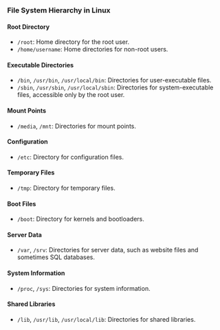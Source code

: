 ### File System Hierarchy in Linux

#### Root Directory
- `/root`: Home directory for the root user.
- `/home/username`: Home directories for non-root users.

#### Executable Directories
- `/bin`, `/usr/bin`, `/usr/local/bin`: Directories for user-executable files.
- `/sbin`, `/usr/sbin`, `/usr/local/sbin`: Directories for system-executable files, accessible only by the root user.

#### Mount Points
- `/media`, `/mnt`: Directories for mount points.

#### Configuration
- `/etc`: Directory for configuration files.

#### Temporary Files
- `/tmp`: Directory for temporary files.

#### Boot Files
- `/boot`: Directory for kernels and bootloaders.

#### Server Data
- `/var`, `/srv`: Directories for server data, such as website files and sometimes SQL databases.

#### System Information
- `/proc`, `/sys`: Directories for system information.

#### Shared Libraries
- `/lib`, `/usr/lib`, `/usr/local/lib`: Directories for shared libraries.
